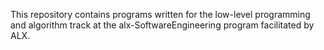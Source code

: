This repository contains programs written for the low-level programming and algorithm track at the alx-SoftwareEngineering program facilitated by ALX. 
